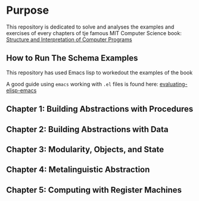 # Purpose

This repository is dedicated to solve and analyses the examples and exercises of every chapters of tje famous MIT Computer Science book: [Structure and Interpretation of Computer Programs](https://en.wikipedia.org/wiki/Structure_and_Interpretation_of_Computer_Programs)

## How to Run The Schema Examples

This repository has used Emacs lisp to workedout the examples of the book

A good guide using `emacs` working with `.el` files is found here: 
[evaluating-elisp-emacs](https://www.masteringemacs.org/article/evaluating-elisp-emacs)

## Chapter 1: Building Abstractions with Procedures

## Chapter 2: Building Abstractions with Data

## Chapter 3: Modularity, Objects, and State

## Chapter 4: Metalinguistic Abstraction

## Chapter 5: Computing with Register Machines
